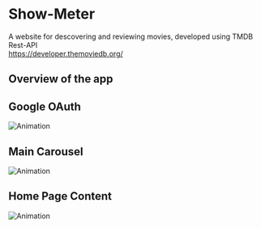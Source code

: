 # Show-Meter

A website for descovering and reviewing movies, developed using TMDB Rest-API   
https://developer.themoviedb.org/

## Overview of the app

## Google OAuth

![Animation](https://github.com/SefyanKehail/show-meter/blob/master/oauth.gif)

## Main Carousel

![Animation](https://github.com/SefyanKehail/show-meter/blob/master/main-carousel.gif)


## Home Page Content

![Animation](https://github.com/SefyanKehail/show-meter/blob/master/carousels.gif)

